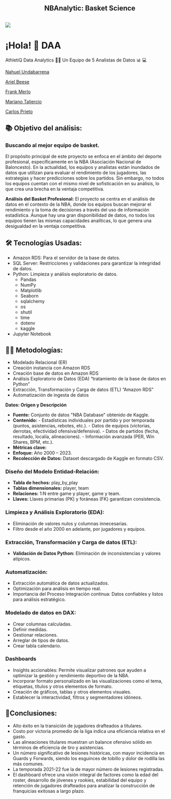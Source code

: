 <!--h2 without bottom border-->
<div id="user-content-toc">
  <ul align="center">
    <summary><h2 style="display: inline-block"> NBAnalytic: Basket Science</h2></summary>
  </ul>
</div>

<!--horizontal divider(gradiant)-->
<img src="https://user-images.githubusercontent.com/73097560/115834477-dbab4500-a447-11eb-908a-139a6edaec5c.gif">

# ¡Hola! 👋 DAA 
AthletiQ Data Analytics 
👨‍💻 Un Equipo de 5 Analistas de Datos 📊 💻
<p align="left"> <a href="https://github.com/NahuelUnda" target="blank">Nahuel Undabarrena </a> </p>
<p align="left"> <a href="https://github.com/ardev-21" target="blank">Ariel Beese </a> </p>
<p align="left"> <a href="https://github.com/frankmerlod" target="blank">Frank Merlo</a> </p>
<p align="left"> <a href="https://github.com/MarianTaliercio" target="blank">Mariano Taliercio</a> </p>
<p align="left"> <a href="https://github.com/CIPC1999" target="blank">Carlos Prieto </a> </p>

<!--Intro start-->

## 📚 Objetivo del análisis:

### Buscando al mejor equipo de basket.

El propósito principal de este proyecto se enfoca en el ámbito del deporte profesional, específicamente en la NBA (Asociación Nacional de Baloncesto). En la actualidad, los equipos y analistas están inundados de datos que utilizan para evaluar el rendimiento de los jugadores, las estrategias y hacer predicciones sobre los partidos. Sin embargo, no todos los equipos cuentan con el mismo nivel de sofisticación en su análisis, lo que crea una brecha en la ventaja competitiva.

**Análisis del Basket Profesional:** El proyecto se centra en el análisis de datos en el contexto de la NBA, donde los equipos buscan mejorar el rendimiento y la toma de decisiones a través del uso de información estadística. Aunque hay una gran disponibilidad de datos, no todos los equipos tienen las mismas capacidades analíticas, lo que genera una desigualdad en la ventaja competitiva.

## 🛠 Tecnologías Usadas:

- Amazon RDS: Para el servidor de la base de datos.
- SQL Server: Restricciones y validaciones para garantizar la integridad de datos.
- Python: Limpieza y análisis exploratorio de datos.
  - Pandas
  - NumPy
  - Matplotlib 
  - Seaborn
  - sqlalchemy
  - os
  - shutil
  - time
  - dotenv
  - kaggle
- Jupyter Notebook

## 👨‍💻 Metodologías:

- Modelado Relacional (ER)
- Creación instancia con Amazon RDS
- Creación base de datos en Amazon RDS
- Análisis Exploratorio de Datos (EDA) “tratamiento de la base de datos en Python”
- Extracción, Transformación y Carga de datos (ETL) “Amazon RDS”
- Automatización de ingesta de datos

**Datos: Origen y Descripción**

- **Fuente:** Conjunto de datos "NBA Database" obtenido de Kaggle.
- **Contenido:**  - Estadísticas individuales por partido y por temporada (puntos, asistencias, rebotes, etc.).
                  - Datos de equipos (victorias, derrotas, efectividad ofensiva/defensiva).
                  - Datos de partidos (fecha, resultado, localía, alineaciones).
                  - Información avanzada (PER, Win Shares, BPM, etc.).
- **Métricas clave:** 
- **Enfoque:** Año 2000 – 2023.
- **Recolección de Datos:** Dataset descargado de Kaggle en formato CSV.

### Diseño del Modelo Entidad-Relación:

- **Tabla de hechos:** play_by_play
- **Tablas dimensionales:** player, team
- **Relaciones:** 1:N entre game y player, game y team.
- **Llaves:** Llaves primarias (PK) y foráneas (FK) garantizan consistencia.

### Limpieza y Análisis Exploratorio (EDA):

- Eliminación de valores nulos y columnas innecesarias.
- Filtro desde el año 2000 en adelante, por jugadores y equipos.

### Extracción, Transformación y Carga de datos (ETL):

- **Validación de Datos Python:** Eliminación de inconsistencias y valores atípicos.

### Automatización:

- Extracción automática de datos actualizados.
- Optimización para análisis en tiempo real.
- Importancia del Proceso Integración continua: Datos confiables y listos para análisis estratégico.

### Modelado de datos en DAX:

- Crear columnas calculadas.
- Definir medidas.
- Gestionar relaciones.
- Arreglar de tipos de datos.
- Crear tabla calendario.

### Dashboards

- Insights accionables: Permite visualizar patrones que ayuden a optimizar la gestión y rendimiento deportivo de la NBA.
- Incorporar formato personalizado en las visualizaciones como el tema, etiquetas, títulos y otros elementos de formato.
- Creación de gráficos, tablas y otros elementos visuales.
- Establecer la interactividad, filtros y segmentadores idóneos.

## 🚀Conclusiones:

- Alto éxito en la transición de jugadores drafteados a titulares.
- Costo por victoria promedio de la liga indica una eficiencia relativa en el gasto.
- Las alineaciones titulares muestran un balance ofensivo sólido en términos de eficiencia de tiro y asistencias.
- Un número significativo de lesiones históricas, con mayor incidencia en Guards y Forwards, siendo los esguinces de tobillo y dolor de rodilla las más comunes.
- La temporada 2021-22 fue la de mayor número de lesiones registradas.
- El dashboard ofrece una visión integral de factores como la edad del roster, desarrollo de jóvenes y rookies, estabilidad del equipo y retención de jugadores drafteados para analizar la construcción de franquicias exitosas a largo plazo.

